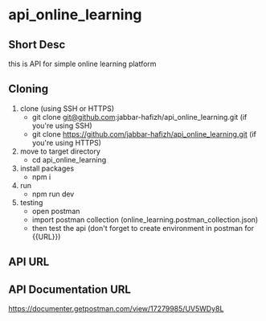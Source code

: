 # api_online_learning

## Short Desc

this is API for simple online learning platform

## Cloning

1. clone (using SSH or HTTPS)
   - git clone git@github.com:jabbar-hafizh/api_online_learning.git (if you're using SSH)
   - git clone https://github.com/jabbar-hafizh/api_online_learning.git (if you're using HTTPS)
2. move to target directory
   - cd api_online_learning
3. install packages
   - npm i
4. run
   - npm run dev
5. testing
   - open postman
   - import postman collection (online_learning.postman_collection.json)
   - then test the api (don't forget to create environment in postman for {{URL}})

## API URL

## API Documentation URL

https://documenter.getpostman.com/view/17279985/UV5WDy8L

